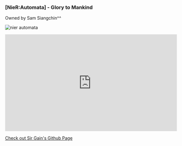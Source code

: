 ### **[NieR:Automata] - Glory to Mankind** 
Owned by Sam Siangchin^^

![nier automata](https://i.redd.it/9g95ph4na6501.png)

<iframe width="560" height="315" src="https://www.youtube.com/embed/mOQwMLWEJrg" title="YouTube video player" frameborder="0" allow="accelerometer; autoplay; clipboard-write; encrypted-media; gyroscope; picture-in-picture" allowfullscreen></iframe>


    
  
  
  
 [Check out Sir Gain's Github Page](https://641n.github.io/)
